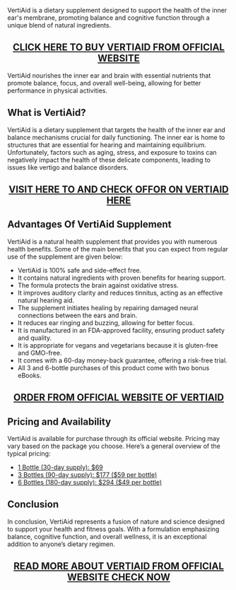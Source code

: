 <p>VertiAid is a dietary supplement designed to support the health of the inner ear's membrane, promoting balance and cognitive function through a unique blend of natural ingredients.</p>
<h2 style="text-align: center;"><a href="https://sale365day.com/order-vertiaid">CLICK HERE TO BUY VERTIAID FROM OFFICIAL WEBSITE</a></h2>
<p>VertiAid nourishes the inner ear and brain with essential nutrients that promote balance, focus, and overall well-being, allowing for better performance in physical activities.</p>
<h2 style="text-align: left;">What is VertiAid?</h2>
<p style="text-align: left;">VertiAid is a dietary supplement that targets the health of the inner ear and balance mechanisms crucial for daily functioning. The inner ear is home to structures that are essential for hearing and maintaining equilibrium. Unfortunately, factors such as aging, stress, and exposure to toxins can negatively impact the health of these delicate components, leading to issues like vertigo and balance disorders.</p>
<h2 style="text-align: center;"><a href="https://sale365day.com/order-vertiaid">VISIT HERE TO AND CHECK OFFOR ON VERTIAID HERE</a></h2>
<h2 style="text-align: left;">Advantages Of VertiAid Supplement</h2>
<p style="text-align: left;">VertiAid is a natural health supplement that provides you with numerous health benefits. Some of the main benefits that you can expect from regular use of the supplement are given below:</p>
<ul style="text-align: left;">
<li>VertiAid is 100% safe and side-effect free.</li>
<li>It contains natural ingredients with proven benefits for hearing support.</li>
<li>The formula protects the brain against oxidative stress.</li>
<li>It improves auditory clarity and reduces tinnitus, acting as an effective natural hearing aid.</li>
<li>The supplement initiates healing by repairing damaged neural connections between the ears and brain.</li>
<li>It reduces ear ringing and buzzing, allowing for better focus.</li>
<li>It is manufactured in an FDA-approved facility, ensuring product safety and quality.</li>
<li>It is appropriate for vegans and vegetarians because it is gluten-free and GMO-free.</li>
<li>It comes with a 60-day money-back guarantee, offering a risk-free trial.</li>
<li>All 3 and 6-bottle purchases of this product come with two bonus eBooks.</li>
</ul>
<h2 style="text-align: center;"><a href="https://sale365day.com/order-vertiaid">ORDER FROM OFFICIAL WEBSITE OF VERTIAID</a></h2>
<h2 style="text-align: left;">Pricing and Availability</h2>
<p style="text-align: left;">VertiAid is available for purchase through its official website. Pricing may vary based on the package you choose. Here&rsquo;s a general overview of the typical pricing:</p>
<ul style="text-align: left;">
<li><a href="https://sale365day.com/order-vertiaid">1 Bottle (30-day supply): $69</a></li>
<li><a href="https://sale365day.com/order-vertiaid">3 Bottles (90-day supply): $177 ($59 per bottle)</a></li>
<li><a href="https://sale365day.com/order-vertiaid">6 Bottles (180-day supply): $294 ($49 per bottle)</a></li>
</ul>
<h2 style="text-align: left;">Conclusion</h2>
<p style="text-align: left;">In conclusion, VertiAid represents a fusion of nature and science designed to support your health and fitness goals. With a formulation emphasizing balance, cognitive function, and overall wellness, it is an exceptional addition to anyone&rsquo;s dietary regimen.</p>
<h2 style="text-align: center;"><a href="https://sale365day.com/order-vertiaid">READ MORE ABOUT VERTIAID FROM OFFICIAL WEBSITE CHECK NOW</a></h2>
